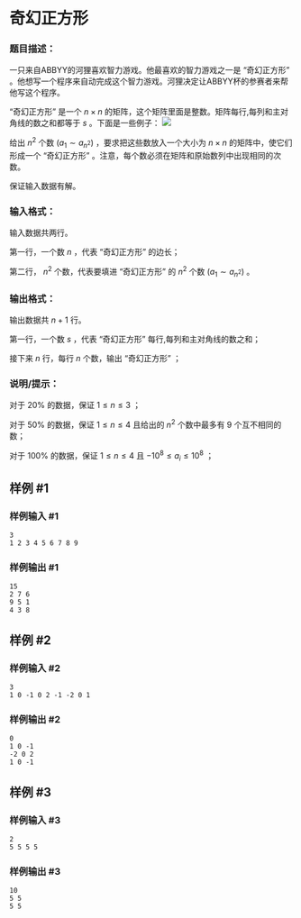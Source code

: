 # 奇幻正方形


### 题目描述：

一只来自ABBYY的河狸喜欢智力游戏。他最喜欢的智力游戏之一是 “奇幻正方形” 。他想写一个程序来自动完成这个智力游戏。河狸决定让ABBYY杯的参赛者来帮他写这个程序。

 “奇幻正方形” 是一个 $n \times n$ 的矩阵，这个矩阵里面是整数。矩阵每行,每列和主对角线的数之和都等于 $s$ 。下面是一些例子：
![](https://cdn.luogu.com.cn/upload/vjudge_pic/CF178D1/df1aa6f903a3e44e4322a8498e9c3054e6afd786.png)

给出 $n^2$ 个数 $(a_1 \sim a_{n^2})$ ，要求把这些数放入一个大小为 $n \times n$ 的矩阵中，使它们形成一个 “奇幻正方形” 。注意，每个数必须在矩阵和原始数列中出现相同的次数。

保证输入数据有解。

### 输入格式：

输入数据共两行。

第一行，一个数 $n$ ，代表 “奇幻正方形” 的边长；

第二行， $n^2$ 个数，代表要填进 “奇幻正方形” 的 $n^2$ 个数 $(a_1 \sim a_{n^2})$ 。

### 输出格式：

输出数据共 $n + 1$ 行。

第一行，一个数 $s$ ，代表 “奇幻正方形” 每行,每列和主对角线的数之和；

接下来 $n$ 行，每行 $n$ 个数，输出 “奇幻正方形” ；

### 说明/提示：

对于 $20\%$ 的数据，保证 $1 \leq n \leq 3$ ；

对于 $50\%$ 的数据，保证 $1 \leq n \leq 4$ 且给出的 $n^2$ 个数中最多有 $9$ 个互不相同的数；

对于 $100\%$ 的数据，保证 $1 \leq n \leq 4$ 且 $-10^8 \leq a_i \leq 10^8$ ；



## 样例 #1

### 样例输入 #1

```
3
1 2 3 4 5 6 7 8 9
```

### 样例输出 #1

```
15
2 7 6
9 5 1
4 3 8
```

## 样例 #2

### 样例输入 #2

```
3
1 0 -1 0 2 -1 -2 0 1
```

### 样例输出 #2

```
0
1 0 -1
-2 0 2
1 0 -1
```

## 样例 #3

### 样例输入 #3

```
2
5 5 5 5
```

### 样例输出 #3

```
10
5 5
5 5
```